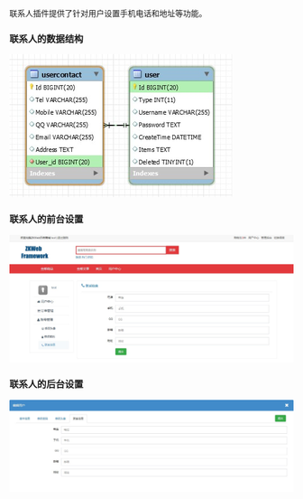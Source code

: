 联系人插件提供了针对用户设置手机电话和地址等功能。<br/>

### 联系人的数据结构

![联系人的ER图](../img/er_user_contact.jpg)

### 联系人的前台设置

![联系人的前台设置](../img/user_contract.jpg)

### 联系人的后台设置

![联系人的后台设置](../img/user_contract_from_admin.jpg)
